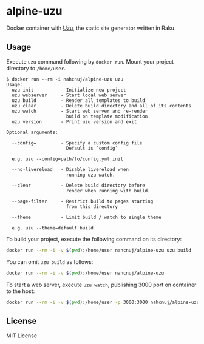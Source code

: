 # alpine-uzu

Docker container with [Uzu](https://github.com/scmorrison/uzu), the static site generator written in Raku

## Usage

Execute `uzu` command following by `docker run`.
Mount your project directory to `/home/user`.

```console
$ docker run --rm -i nahcnuj/alpine-uzu uzu
Usage:
  uzu init          - Initialize new project
  uzu webserver     - Start local web server
  uzu build         - Render all templates to build
  uzu clear         - Delete build directory and all of its contents
  uzu watch         - Start web server and re-render
                      build on template modification
  uzu version       - Print uzu version and exit

Optional arguments:

  --config=         - Specify a custom config file
                      Default is `config`

  e.g. uzu --config=path/to/config.yml init

  --no-livereload   - Disable livereload when
                      running uzu watch.

  --clear           - Delete build directory before
                      render when running with build.

  --page-filter     - Restrict build to pages starting
                      from this directory

  --theme           - Limit build / watch to single theme

  e.g. uzu --theme=default build

```

To build your project, execute the following command on its directory:

```sh
docker run --rm -i -v $(pwd):/home/user nahcnuj/alpine-uzu uzu build
```

You can omit `uzu build` as follows:

```sh
docker run --rm -i -v $(pwd):/home/user nahcnuj/alpine-uzu
```

To start a web server, execute `uzu watch`, publishing 3000 port on container to the host:

```sh
docker run --rm -i -v $(pwd):/home/user -p 3000:3000 nahcnuj/alpine-uzu uzu watch
```

## License

MIT License
